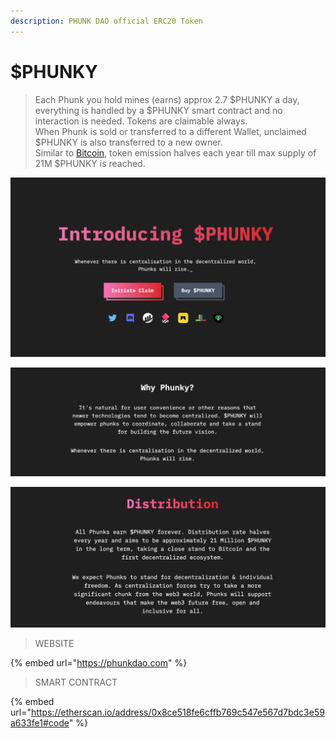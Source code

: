 ```yaml
---
description: PHUNK DAO official ERC20 Token
---
```


# $PHUNKY

> Each Phunk you hold mines (earns) approx 2.7 $PHUNKY a day, everything is handled by a $PHUNKY smart contract and no interaction is needed. Tokens are claimable always. \
> When Phunk is sold or transferred to a different Wallet, unclaimed $PHUNKY is also transferred to a new owner. \
> Similar to [Bitcoin](https://bitcoin.org), token emission halves each year till max supply of 21M $PHUNKY is reached.&#x20;

![](<../.gitbook/assets/Screen Shot 2022-03-17 at 17.29.42.png>)

![](<../.gitbook/assets/Screen Shot 2022-03-17 at 18.07.36.png>)

![](<../.gitbook/assets/Screen Shot 2022-03-17 at 17.59.11.png>)

> WEBSITE

{% embed url="https://phunkdao.com" %}

> SMART CONTRACT

{% embed url="https://etherscan.io/address/0x8ce518fe6cffb769c547e567d7bdc3e59a633fe1#code" %}
